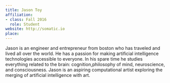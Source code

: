 ```yaml
---
title: Jason Toy
affiliation:
- class: Fall 2016
  role: Student
website: http://somatic.io
place: 
---
```

Jason is an engineer and entrepreneur from boston who has traveled and lived all over the world. He has a passion for making artificial intelligence technologies accessible to everyone. In his spare time he studies everything related to the brain: cognition,philosophy of mind, neuroscience, and consciousness. Jason is an aspiring computational artist exploring the merging of artificial intelligence with art.